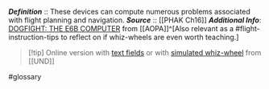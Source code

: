 ***Definition***    :: These devices can compute numerous problems associated with flight planning and navigation.
***Source***         :: [[PHAK Ch16]]
***Additional Info***: [DOGFIGHT: THE E6B COMPUTER](https://www.aopa.org/news-and-media/all-news/2013/july/pilot/dogfight-the-e6b-computer) from [[AOPA]]^[Also relevant as a #flight-instruction-tips to reflect on if whiz-wheels are even worth teaching.]

> [!tip] Online version with [text fields](https://e6bx.com/e6b/) or with [simulated whiz-wheel](https://mediafiles.aero.und.edu/aero.und.edu/aviation/trainers/e6b/?q=sliderule) from [[UND]]

#glossary